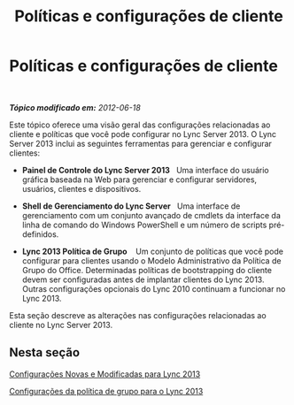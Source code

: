 ﻿---
title: Políticas e configurações de cliente
TOCTitle: Políticas e configurações de cliente
ms:assetid: c3ee47c0-7e20-47ec-809a-f4502d939586
ms:mtpsurl: https://technet.microsoft.com/pt-br/library/Gg412966(v=OCS.15)
ms:contentKeyID: 49308030
ms.date: 05/19/2016
mtps_version: v=OCS.15
ms.translationtype: HT
---

# Políticas e configurações de cliente

 

_**Tópico modificado em:** 2012-06-18_

Este tópico oferece uma visão geral das configurações relacionadas ao cliente e políticas que você pode configurar no Lync Server 2013. O Lync Server 2013 inclui as seguintes ferramentas para gerenciar e configurar clientes:

  - **Painel de Controle do Lync Server 2013**   Uma interface do usuário gráfica baseada na Web para gerenciar e configurar servidores, usuários, clientes e dispositivos.

  - **Shell de Gerenciamento do Lync Server**   Uma interface de gerenciamento com um conjunto avançado de cmdlets da interface da linha de comando do Windows PowerShell e um número de scripts pré-definidos.

  - **Lync 2013 Política de Grupo**    Um conjunto de políticas que você pode configurar para clientes usando o Modelo Administrativo da Política de Grupo do Office. Determinadas políticas de bootstrapping do cliente devem ser configuradas antes de implantar clientes do Lync 2013. Outras configurações opcionais do Lync 2010 continuam a funcionar no Lync 2013.

Esta seção descreve as alterações nas configurações relacionadas ao cliente no Lync Server 2013.

## Nesta seção

   [Configurações Novas e Modificadas para Lync 2013](lync-server-2013-new-and-changed-settings-for-lync-2013.md)

   [Configurações da política de grupo para o Lync 2013](lync-server-2013-group-policy-settings-for-lync-2013.md)

